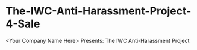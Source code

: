 # The-IWC-Anti-Harassment-Project-4-Sale
&lt;Your Company Name Here> Presents: The IWC Anti-Harassment Project

